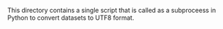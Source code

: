 This directory contains a single script that is called as a subproceess in Python to convert datasets to UTF8 format. 